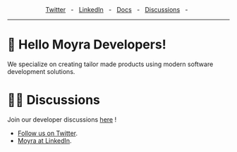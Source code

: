 <div align="center">
  <a href="https://twitter.com/moyra" target="_blank">Twitter</a>
    <span>&nbsp;&nbsp;-&nbsp;&nbsp;</span>
  <a href="https://www.linkedin.com/company/moyra/" target="_blank">LinkedIn</a>
    <span>&nbsp;&nbsp;-&nbsp;&nbsp;</span>
  <a href="https://www.notion.so/moyra" target="_blank">Docs</a>
    <span>&nbsp;&nbsp;-&nbsp;&nbsp;</span>
  <a href="https://github.com/orgs/moyra-co/discussions" target="_blank">Discussions</a>
    <span>&nbsp;&nbsp;-&nbsp;&nbsp;</span>
  <br />
  <hr />
</div>

# 👋 Hello Moyra Developers!

We specialize on creating tailor made products using modern software development solutions.

# 🧑‍💻 Discussions

Join our developer discussions [here](https://github.com/orgs/moyra/discussions) !

- [Follow us on Twitter](https://twitter.com/moyra).
- [Moyra at LinkedIn](https://www.linkedin.com/company/moyra/).

